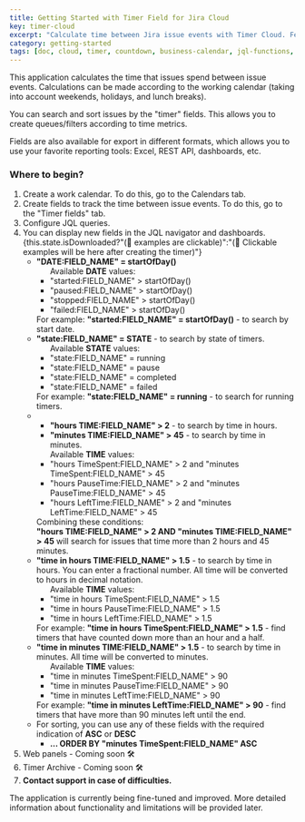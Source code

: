 ```yaml
---
title: Getting Started with Timer Field for Jira Cloud
key: timer-cloud
excerpt: "Calculate time between Jira issue events with Timer Cloud. Features working calendar integration, timer fields, JQL search capabilities, and export options for comprehensive reporting."
category: getting-started
tags: [doc, cloud, timer, countdown, business-calendar, jql-functions, setup, configuration]
---
```



<p>This application calculates the time that issues spend between issue events. Calculations can be made according to the working calendar (taking into account weekends, holidays, and lunch breaks).</p>
<p>You can search and sort issues by the "timer" fields. This allows you to create queues/filters according to time metrics.</p>
<p>Fields are also available for export in different formats, which allows you to use your favorite reporting tools: Excel, REST API, dashboards, etc.</p>
<h3>Where to begin?</h3>
<ol>
    <li>Create a work calendar. To do this, go to the Calendars tab.</li>
    <li>Create fields to track the time between issue events. To do this, go to the "Timer fields" tab.</li>
    <li>Configure JQL queries.</li>
    <li>You can display new fields in the JQL navigator and dashboards. {this.state.isDownloaded?"(📌 examples are clickable)":"(📌 Clickable examples will be here after creating the timer)"}
        <ul>
            <li><b>"DATE:FIELD_NAME" = startOfDay()</b>
                <ul>Available <b>DATE</b> values:
                    <li>"started:FIELD_NAME" > startOfDay()</li>
                    <li>"paused:FIELD_NAME" > startOfDay()</li>
                    <li>"stopped:FIELD_NAME" > startOfDay()</li>
                    <li>"failed:FIELD_NAME" > startOfDay()</li>
                </ul>
                For example: <b>"started:FIELD_NAME" = startOfDay()</b> - to search by start date.
            </li>
            <li><b>"state:FIELD_NAME" = STATE</b> - to search by state of timers.
                <ul>Available <b>STATE</b> values:
                    <li>"state:FIELD_NAME" = running</li>
                    <li>"state:FIELD_NAME" = pause</li>
                    <li>"state:FIELD_NAME" = completed</li>
                    <li>"state:FIELD_NAME" = failed</li>
                </ul>
                For example: <b>"state:FIELD_NAME" = running</b> - to search for running timers.
            </li>
            <li>
                <ul>
                    <li><b>"hours TIME:FIELD_NAME" > 2</b> - to search by time in hours.</li>
                    <li><b>"minutes TIME:FIELD_NAME" > 45</b> - to search by time in minutes.</li>
                </ul>
                <ul>Available <b>TIME</b> values:
                    <li>"hours TimeSpent:FIELD_NAME" > 2 and "minutes TimeSpent:FIELD_NAME" > 45</li>
                    <li>"hours PauseTime:FIELD_NAME" > 2 and "minutes PauseTime:FIELD_NAME" > 45</li>
                    <li>"hours LeftTime:FIELD_NAME" > 2 and "minutes LeftTime:FIELD_NAME" > 45</li>
                </ul>
                Combining these conditions:<br/>
                <b>"hours TIME:FIELD_NAME" > 2 AND "minutes TIME:FIELD_NAME" > 45</b> will search for issues that time more than 2 hours and 45 minutes.
            </li>
            <li>
                <b>"time in hours TIME:FIELD_NAME" > 1.5</b> - to search by time in hours. You can enter a fractional number. All time will be converted to hours in decimal notation.
                <ul>Available <b>TIME</b> values:
                    <li>"time in hours TimeSpent:FIELD_NAME" > 1.5</li>
                    <li>"time in hours PauseTime:FIELD_NAME" > 1.5</li>
                    <li>"time in hours LeftTime:FIELD_NAME" > 1.5</li>
                </ul>
                For example: <b>"time in hours TimeSpent:FIELD_NAME" > 1.5</b> - find timers that have counted down more than an hour and a half.
            </li>
            <li>
                <b>"time in minutes TIME:FIELD_NAME" > 1.5</b> - to search by time in minutes. All time will be converted to minutes.
                <ul>Available <b>TIME</b> values:
                    <li>"time in minutes TimeSpent:FIELD_NAME" > 90</li>
                    <li>"time in minutes PauseTime:FIELD_NAME" > 90</li>
                    <li>"time in minutes LeftTime:FIELD_NAME" > 90</li>
                </ul>
                For example: <b>"time in minutes LeftTime:FIELD_NAME" > 90</b> - find timers that have more than 90 minutes left until the end.
            </li>
            <li>For sorting, you can use any of these fields with the required indication of <b>ASC</b> or <b>DESC</b>
                <ul>
                    <li><b>... ORDER BY "minutes TimeSpent:FIELD_NAME" ASC</b></li>
                </ul>
            </li>
        </ul>
    </li>
    <li>Web panels - Coming soon 🛠</li>
    <li>Timer Archive - Coming soon 🛠</li>
    <li><b>Contact support in case of difficulties.</b></li>
</ol>
<p>The application is currently being fine-tuned and improved. More detailed information about functionality and limitations will be provided later.</p>
